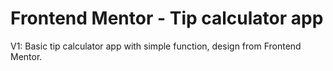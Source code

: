# Frontend Mentor - Tip calculator app

V1:
Basic tip calculator app with simple function, design from Frontend Mentor.
